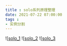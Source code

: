 ```yaml
---
title : solo系列原理整理
date: 2021-07-22 07:00:00
tags :
- 实例分割
---
```


![[solo_1](solo_1.png)
![[solo_2](solo_2.png)
![[solo_3](solo_3.png)
